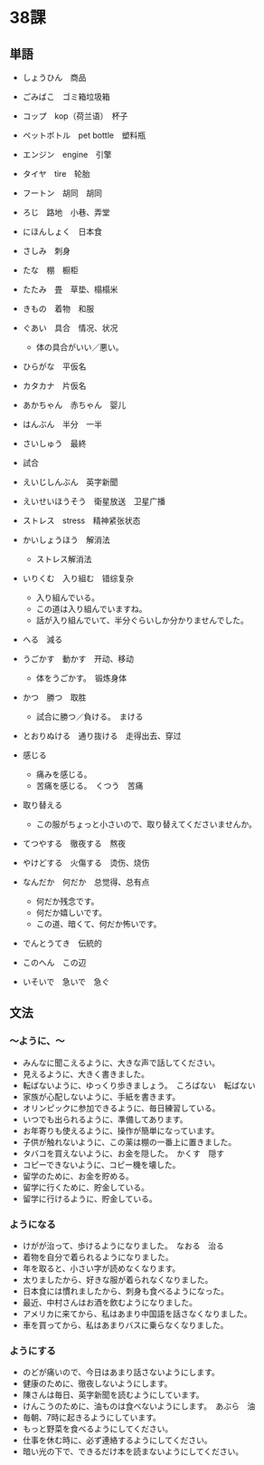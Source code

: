 # 38課


## 単語

- しょうひん　商品
- ごみばこ　ゴミ箱垃圾箱
- コップ　kop（荷兰语）　杯子
- ペットボトル　pet bottle　塑料瓶
- エンジン　engine　引擎
- タイヤ　tire　轮胎
- フートン　胡同　胡同
- ろじ　路地　小巷、弄堂
- にほんしょく　日本食
- さしみ　刺身
- たな　棚　橱柜
- たたみ　畳　草垫、榻榻米
- きもの　着物　和服
- ぐあい　具合　情况、状况
  - 体の具合がいい／悪い。

- ひらがな　平仮名
- カタカナ　片仮名
- あかちゃん　赤ちゃん　婴儿
- はんぶん　半分　一半
- さいしゅう　最終
- 試合
- えいじしんぶん　英字新聞
- えいせいほうそう　衛星放送　卫星广播
- ストレス　stress　精神紧张状态
- かいしょうほう　解消法
  - ストレス解消法

- いりくむ　入り組む　错综复杂
  - 入り組んでいる。
  - この道は入り組んでいますね。
  - 話が入り組んでいて、半分ぐらいしか分かりませんでした。

- へる　減る
- うごかす　動かす　开动、移动
  - 体をうごかす。　锻炼身体

- かつ　勝つ　取胜
  - 試合に勝つ／負ける。　まける

- とおりぬける　通り抜ける　走得出去、穿过
- 感じる
  - 痛みを感じる。
  - 苦痛を感じる。　くつう　苦痛

- 取り替える
  - この服がちょっと小さいので、取り替えてくださいませんか。

- てつやする　徹夜する　熬夜
- やけどする　火傷する　烫伤、烧伤
- なんだか　何だか　总觉得、总有点
  - 何だか残念です。
  - 何だか嬉しいです。
  - この道、暗くて、何だか怖いです。

- でんとうてき　伝統的
- このへん　この辺
- いそいで　急いで　急ぐ

## 文法

### ～ように、～

- みんなに聞こえるように、大きな声で話してください。
- 見えるように、大きく書きました。
- 転ばないように、ゆっくり歩きましょう。　ころばない　転ばない
- 家族が心配しないように、手紙を書きます。
- オリンピックに参加できるように、毎日練習している。
- いつでも出られるように、準備してあります。
- お年寄りも使えるように、操作が簡単になっています。
- 子供が触れないように、この薬は棚の一番上に置きました。
- タバコを買えないように、お金を隠した。　かくす　隠す
- コピーできないように、コピー機を壊した。
- 留学のために、お金を貯める。
- 留学に行くために、貯金している。
- 留学に行けるように、貯金している。

### ようになる

- けがが治って、歩けるようになりました。　なおる　治る
- 着物を自分で着られるようになりました。
- 年を取ると、小さい字が読めなくなります。
- 太りましたから、好きな服が着られなくなりました。
- 日本食には慣れましたから、刺身も食べるようになった。
- 最近、中村さんはお酒を飲むようになりました。
- アメリカに来てから、私はあまり中国語を話さなくなりました。
- 車を買ってから、私はあまりバスに乗らなくなりました。

### ようにする

- のどが痛いので、今日はあまり話さないようにします。
- 健康のために、徹夜しないようにします。
- 陳さんは毎日、英字新聞を読むようにしています。
- けんこうのために、油ものは食べないようにします。　あぶら　油
- 毎朝、7時に起きるようにしています。
- もっと野菜を食べるようにしてください。
- 仕事を休む時に、必ず連絡するようにしてください。
- 暗い光の下で、できるだけ本を読まないようにしてください。

